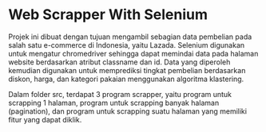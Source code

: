 # Web Scrapper With Selenium

Projek ini dibuat dengan tujuan mengambil sebagian data pembelian pada salah satu e-commerce di Indonesia, yaitu Lazada. Selenium digunakan untuk mengatur chromedriver sehingga dapat memindai data pada halaman website berdasarkan atribut classname dan id. Data yang diperoleh kemudian digunakan untuk memprediksi tingkat pembelian berdasarkan diskon, harga, dan kategori pakaian menggunakan algoritma klastering.

Dalam folder src, terdapat 3 program scrapper, yaitu program untuk scrapping 1 halaman, program untuk scrapping banyak halaman (pagination), dan program untuk scrapping suatu halaman yang memiliki fitur yang dapat diklik.


